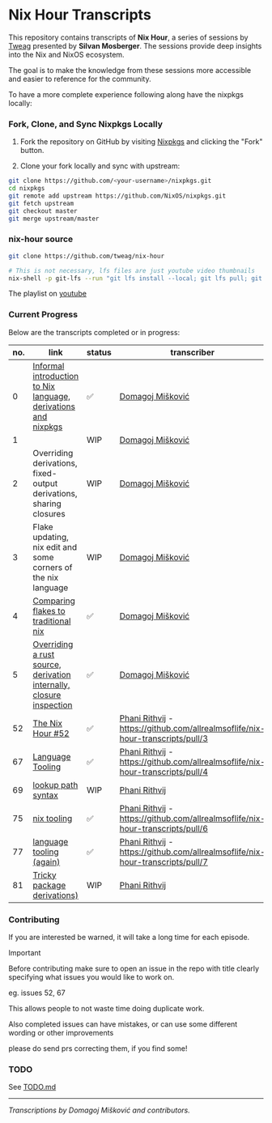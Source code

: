 # Nix Hour Transcripts

This repository contains transcripts of **Nix Hour**, a series of sessions by
[Tweag](https://www.tweag.io/) presented by **Silvan Mosberger**. The sessions
provide deep insights into the Nix and NixOS ecosystem.

The goal is to make the knowledge from these sessions more accessible and easier
to reference for the community.

To have a more complete experience following along have the nixpkgs locally:

### Fork, Clone, and Sync Nixpkgs Locally

1. Fork the repository on GitHub by visiting
   [Nixpkgs](https://github.com/NixOS/nixpkgs) and clicking the "Fork" button.

2. Clone your fork locally and sync with upstream:

```bash
git clone https://github.com/<your-username>/nixpkgs.git
cd nixpkgs
git remote add upstream https://github.com/NixOS/nixpkgs.git
git fetch upstream
git checkout master
git merge upstream/master
```

### nix-hour source

```bash
git clone https://github.com/tweag/nix-hour

# This is not necessary, lfs files are just youtube video thumbnails
nix-shell -p git-lfs --run "git lfs install --local; git lfs pull; git lfs checkout"
```

The playlist on
[youtube](https://www.youtube.com/playlist?list=PLyzwHTVJlRc8yjlx4VR4LU5A5O44og9in)

### Current Progress

Below are the transcripts completed or in progress:

| no. | link                                                                                   | status   | transcriber                                                                          |
| --- | -------------------------------------------------------------------------------------- | -------- | ------------------------------------------------------------------------------------ |
| 0   | [Informal introduction to Nix language, derivations and nixpkgs](episodes/0/0.md)      | &#x2705; | [Domagoj Mišković][c1]                                                               |
| 1   |                                                                                        | WIP      | [Domagoj Mišković][c1]                                                               |
| 2   | Overriding derivations, fixed-output derivations, sharing closures                     | WIP      | [Domagoj Mišković][c1]                                                               |
| 3   | Flake updating, nix edit and some corners of the nix language                          | WIP      | [Domagoj Mišković][c1]                                                               |
| 4   | [Comparing flakes to traditional nix](episodes/4/4.md)                                 | &#x2705; | [Domagoj Mišković][c1]                                                               |
| 5   | [Overriding a rust source, derivation internally, closure inspection](episodes/5/5.md) | &#x2705; | [Domagoj Mišković][c1]                                                               |
| 52  | [The Nix Hour #52](episodes/52/52.md)                                                  | &#x2705; | [Phani Rithvij][c2] - https://github.com/allrealmsoflife/nix-hour-transcripts/pull/3 |
| 67  | [Language Tooling](episodes/67/67.md)                                                  | &#x2705; | [Phani Rithvij][c2] - https://github.com/allrealmsoflife/nix-hour-transcripts/pull/4 |
| 69  | [lookup path syntax](episodes/69/69.md)                                                | WIP      | [Phani Rithvij][c2]                                                                  |
| 75  | [nix tooling](episodes/75/75.md)                                                       | &#x2705; | [Phani Rithvij][c2] - https://github.com/allrealmsoflife/nix-hour-transcripts/pull/6 |
| 77  | [language tooling (again)](episodes/77/77.md)                                          | &#x2705; | [Phani Rithvij][c2] - https://github.com/allrealmsoflife/nix-hour-transcripts/pull/7 |
| 81  | [Tricky package derivations)](episodes/81/81.md)                                       | WIP      | [Phani Rithvij][c2]                                                                  |

### Contributing

If you are interested be warned, it will take a long time for each episode.

> [!IMPORTANT]
>
> Before contributing make sure to open an issue in the repo with title clearly
> specifying what issues you would like to work on.
>
> eg. issues 52, 67
>
> This allows people to not waste time doing duplicate work.

Also completed issues can have mistakes, or can use some different wording or
other improvements

please do send prs correcting them, if you find some!

### TODO

See [TODO.md](./TODO.md)

---

_Transcriptions by Domagoj Mišković and contributors._

[c1]: https://github.com/allrealmsoflife
[c2]: https://github.com/phanirithvij
